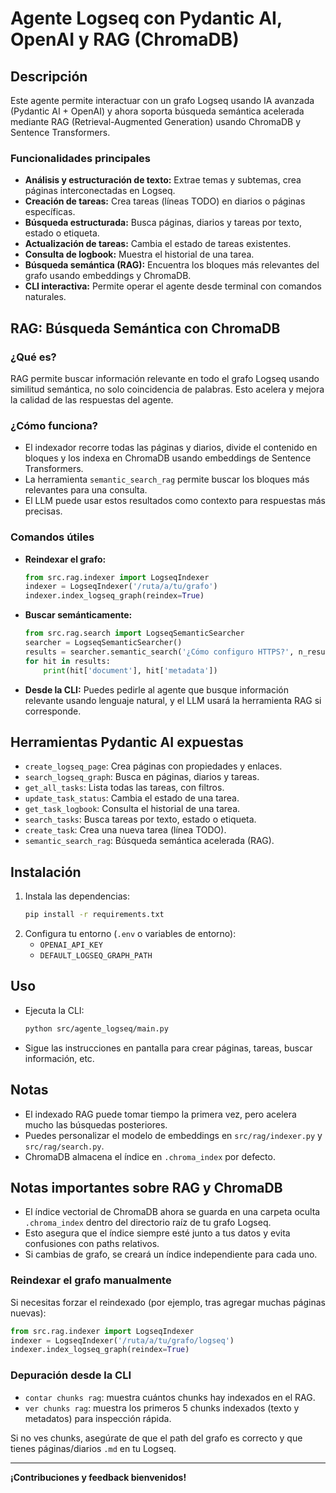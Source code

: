 # Agente Logseq con Pydantic AI, OpenAI y RAG (ChromaDB)

## Descripción

Este agente permite interactuar con un grafo Logseq usando IA avanzada (Pydantic AI + OpenAI) y ahora soporta búsqueda semántica acelerada mediante RAG (Retrieval-Augmented Generation) usando ChromaDB y Sentence Transformers.

### Funcionalidades principales

- **Análisis y estructuración de texto:** Extrae temas y subtemas, crea páginas interconectadas en Logseq.
- **Creación de tareas:** Crea tareas (líneas TODO) en diarios o páginas específicas.
- **Búsqueda estructurada:** Busca páginas, diarios y tareas por texto, estado o etiqueta.
- **Actualización de tareas:** Cambia el estado de tareas existentes.
- **Consulta de logbook:** Muestra el historial de una tarea.
- **Búsqueda semántica (RAG):** Encuentra los bloques más relevantes del grafo usando embeddings y ChromaDB.
- **CLI interactiva:** Permite operar el agente desde terminal con comandos naturales.

## RAG: Búsqueda Semántica con ChromaDB

### ¿Qué es?
RAG permite buscar información relevante en todo el grafo Logseq usando similitud semántica, no solo coincidencia de palabras. Esto acelera y mejora la calidad de las respuestas del agente.

### ¿Cómo funciona?
- El indexador recorre todas las páginas y diarios, divide el contenido en bloques y los indexa en ChromaDB usando embeddings de Sentence Transformers.
- La herramienta `semantic_search_rag` permite buscar los bloques más relevantes para una consulta.
- El LLM puede usar estos resultados como contexto para respuestas más precisas.

### Comandos útiles

- **Reindexar el grafo:**
  ```python
  from src.rag.indexer import LogseqIndexer
  indexer = LogseqIndexer('/ruta/a/tu/grafo')
  indexer.index_logseq_graph(reindex=True)
  ```
- **Buscar semánticamente:**
  ```python
  from src.rag.search import LogseqSemanticSearcher
  searcher = LogseqSemanticSearcher()
  results = searcher.semantic_search('¿Cómo configuro HTTPS?', n_results=5)
  for hit in results:
      print(hit['document'], hit['metadata'])
  ```
- **Desde la CLI:**
  Puedes pedirle al agente que busque información relevante usando lenguaje natural, y el LLM usará la herramienta RAG si corresponde.

## Herramientas Pydantic AI expuestas
- `create_logseq_page`: Crea páginas con propiedades y enlaces.
- `search_logseq_graph`: Busca en páginas, diarios y tareas.
- `get_all_tasks`: Lista todas las tareas, con filtros.
- `update_task_status`: Cambia el estado de una tarea.
- `get_task_logbook`: Consulta el historial de una tarea.
- `search_tasks`: Busca tareas por texto, estado o etiqueta.
- `create_task`: Crea una nueva tarea (línea TODO).
- `semantic_search_rag`: Búsqueda semántica acelerada (RAG).

## Instalación

1. Instala las dependencias:
   ```bash
   pip install -r requirements.txt
   ```
2. Configura tu entorno (`.env` o variables de entorno):
   - `OPENAI_API_KEY`
   - `DEFAULT_LOGSEQ_GRAPH_PATH`

## Uso

- Ejecuta la CLI:
  ```bash
  python src/agente_logseq/main.py
  ```
- Sigue las instrucciones en pantalla para crear páginas, tareas, buscar información, etc.

## Notas
- El indexado RAG puede tomar tiempo la primera vez, pero acelera mucho las búsquedas posteriores.
- Puedes personalizar el modelo de embeddings en `src/rag/indexer.py` y `src/rag/search.py`.
- ChromaDB almacena el índice en `.chroma_index` por defecto.

## Notas importantes sobre RAG y ChromaDB

- El índice vectorial de ChromaDB ahora se guarda en una carpeta oculta `.chroma_index` dentro del directorio raíz de tu grafo Logseq.
- Esto asegura que el índice siempre esté junto a tus datos y evita confusiones con paths relativos.
- Si cambias de grafo, se creará un índice independiente para cada uno.

### Reindexar el grafo manualmente

Si necesitas forzar el reindexado (por ejemplo, tras agregar muchas páginas nuevas):

```python
from src.rag.indexer import LogseqIndexer
indexer = LogseqIndexer('/ruta/a/tu/grafo/logseq')
indexer.index_logseq_graph(reindex=True)
```

### Depuración desde la CLI

- `contar chunks rag`: muestra cuántos chunks hay indexados en el RAG.
- `ver chunks rag`: muestra los primeros 5 chunks indexados (texto y metadatos) para inspección rápida.

Si no ves chunks, asegúrate de que el path del grafo es correcto y que tienes páginas/diarios `.md` en tu Logseq.

---

**¡Contribuciones y feedback bienvenidos!** 